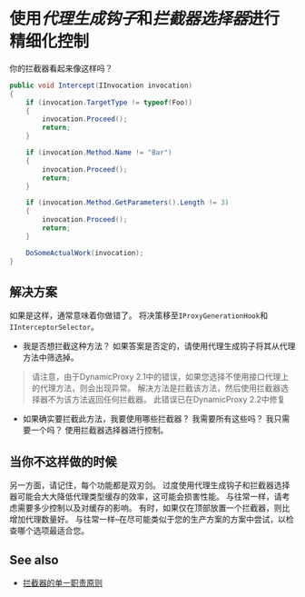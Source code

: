 # 使用*代理生成钩子*和*拦截器选择器*进行精细化控制

你的拦截器看起来像这样吗？

```csharp
public void Intercept(IInvocation invocation)
{
    if (invocation.TargetType != typeof(Foo))
    {
        invocation.Proceed();
        return;
    }

    if (invocation.Method.Name != "Bar")
    {
        invocation.Proceed();
        return;
    }

    if (invocation.Method.GetParameters().Length != 3)
    {
        invocation.Proceed();
        return;
    }

    DoSomeActualWork(invocation);
}
```

## 解决方案

如果是这样，通常意味着你做错了。 将决策移至`IProxyGenerationHook`和`IInterceptorSelector`。

* 我是否想拦截这种方法？ 如果答案是否定的，请使用代理生成钩子将其从代理方法中筛选掉。

> 请注意，由于DynamicProxy 2.1中的错误，如果您选择不使用接口代理上的代理方法，则会出现异常。 解决方法是拦截该方法，然后使用拦截器选择器不为该方法返回任何拦截器。 此错误已在DynamicProxy 2.2中修复

* 如果确实要拦截此方法，我要使用哪些拦截器？ 我需要所有这些吗？ 我只需要一个吗？ 使用拦截器选择器进行控制。

## 当你不这样做的时候

另一方面，请记住，每个功能都是双刃剑。 过度使用代理生成钩子和拦截器选择器可能会大大降低代理类型缓存的效率，这可能会损害性能。 与往常一样，请考虑需要多少控制以及对缓存的影响。 有时，如果仅在顶部放置一个拦截器，则比增加代理数量好。 与往常一样–在尽可能类似于您的生产方案的方案中尝试，以检查哪个选项最适合您。

## See also

* [拦截器的单一职责原则](dynamicproxy-srp-applies-to-interceptors.md)